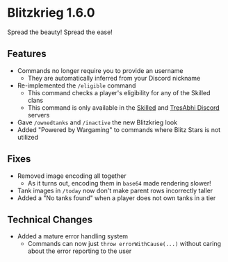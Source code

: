 # Blitzkrieg 1.6.0

Spread the beauty! Spread the ease!

## Features

- Commands no longer require you to provide an username
  - They are automatically inferred from your Discord nickname
- Re-implemented the `/eligible` command
  - This command checks a player's eligibility for any of the Skilled clans
  - This command is only available in the [Skilled](https://discord.gg/ZPvcEG7DS8) and [TresAbhi Discord](https://discord.gg/nDt7AjGJQH) servers
- Gave `/ownedtanks` and `/inactive` the new Blitzkrieg look
- Added "Powered by Wargaming" to commands where Blitz Stars is not utilized

## Fixes

- Removed image encoding all together
  - As it turns out, encoding them in `base64` made rendering slower!
- Tank images in `/today` now don't make parent rows incorrectly taller
- Added a "No tanks found" when a player does not own tanks in a tier

## Technical Changes

- Added a mature error handling system
  - Commands can now just `throw errorWithCause(...)` without caring about the error reporting to the user
